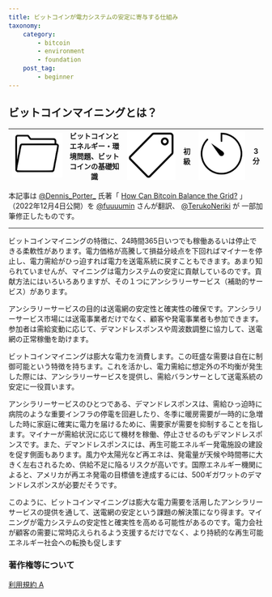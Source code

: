 ```yaml
---
title: ビットコインが電力システムの安定に寄与する仕組み
taxonomy:
    category:
        - bitcoin
        - environment
        - foundation
    post_tag:
        - beginner
---
```


## ビットコインマイニングとは？

|  ![Category](/_images/category.png)  |  ビットコインとエネルギー・環境問題、ビットコインの基礎知識 |  ![Tag](/_images/tag.png)  | 初級  | ![Time](/_images/timer.png)  |  3分  |
| ---- | ---- | ---- | ---- | ---- | ---- |

本記事は [@Dennis_Porter_](https://twitter.com/Dennis_Porter_) 氏著「 [How Can Bitcoin Balance the Grid?](https://www.satoshiaction.io/post/how-can-bitcoin-balance-the-grid) 」（2022年12月4日公開）を [@fuuuumin](https://twitter.com/fuuuumin314) さんが翻訳、  [@TerukoNeriki](https://twitter.com/TerukoNeriki) が 一部加筆修正したものです。

---

ビットコインマイニングの特徴に、24時間365日いつでも稼働あるいは停止できる柔軟性があります。電力価格が高騰して損益分岐点を下回ればマイナーを停止し、電力需給がひっ迫すれば電力を送電系統に戻すこともできます。あまり知られていませんが、マイニングは電力システムの安定に貢献しているのです。貢献方法にはいろいろありますが、その１つにアンシラリーサービス（補助的サービス）があります。

アンシラリーサービスの目的は送電網の安定性と確実性の確保です。アンシラリーサービス市場には送電事業者だけでなく、顧客や発電事業者も参加できます。参加者は需給変動に応じて、デマンドレスポンスや周波数調整に協力して、送電網の正常稼働を助けます。

ビットコインマイニングは膨大な電力を消費します。この旺盛な需要は自在に制御可能という特徴を持ちます。これを活かし、電力需給に想定外の不均衡が発生した際には、アンシラリーサービスを提供し、需給バランサーとして送電系統の安定に一役買います。

アンシラリーサービスのひとつである、デマンドレスポンスは、需給ひっ迫時に病院のような重要インフラの停電を回避したり、冬季に暖房需要が一時的に急増した時に家庭に確実に電力を届けるために、需要家が需要を抑制することを指します。マイナーが需給状況に応じて機材を稼働、停止させるのもデマンドレスポンスです。また、デマンドレスポンスには、再生可能エネルギー発電施設の建設を促す側面もあります。風力や太陽光など再エネは、発電量が天候や時間帯に大きく左右されるため、供給不足に陥るリスクが高いです。国際エネルギー機関によると、アメリカが再エネ発電の目標値を達成するには、500ギガワットのデマンドレスポンスが必要だそうです。

このように、ビットコインマイニングは膨大な電力需要を活用したアンシラリーサービスの提供を通して、送電網の安定という課題の解決策になり得ます。マイニングが電力システムの安定性と確実性を高める可能性があるのです。電力会社が顧客の需要に常時応えられるよう支援するだけでなく、より持続的な再生可能エネルギー社会への転換も促します

### 著作権等について
[利用規約 A](https://lostinbitcoin.jp/copyright/#uaa)